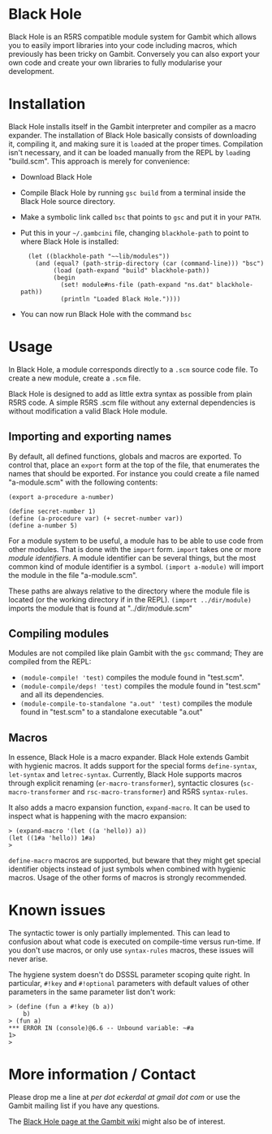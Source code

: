 # Black Hole

Black Hole is an R5RS compatible module system for Gambit which allows
you to easily import libraries into your code including macros, which
previously has been tricky on Gambit. Conversely you can also export
your own code and create your own libraries to fully modularise your
development.


# Installation

Black Hole installs itself in the Gambit interpreter and compiler as a
macro expander. The installation of Black Hole basically consists of
downloading it, compiling it, and making sure it is `load`ed at the
proper times. Compilation isn't necessary, and it can be loaded
manually from the REPL by `load`ing "build.scm". This approach is
merely for convenience:

* Download Black Hole
* Compile Black Hole by running `gsc build` from a terminal inside
  the Black Hole source directory.
* Make a symbolic link called `bsc` that points to `gsc` and put it
  in your `PATH`.
* Put this in your `~/.gambcini` file, changing `blackhole-path` to
  point to where Black Hole is installed:

        (let ((blackhole-path "~~lib/modules"))
          (and (equal? (path-strip-directory (car (command-line))) "bsc")
               (load (path-expand "build" blackhole-path))
               (begin 
                 (set! module#ns-file (path-expand "ns.dat" blackhole-path))
                 (println "Loaded Black Hole."))))

* You can now run Black Hole with the command `bsc`


# Usage

In Black Hole, a module corresponds directly to a `.scm` source code
file. To create a new module, create a `.scm` file.

Black Hole is designed to add as little extra syntax as possible from
plain R5RS code. A simple R5RS .scm file without any external
dependencies is without modification a valid Black Hole module.

## Importing and exporting names

By default, all defined functions, globals and macros are exported. To
control that, place an `export` form at the top of the file, that
enumerates the names that should be exported. For instance you could
create a file named "a-module.scm" with the following contents:

    (export a-procedure a-number)
    
    (define secret-number 1)
    (define (a-procedure var) (+ secret-number var))
    (define a-number 5)

For a module system to be useful, a module has to be able to use code
from other modules. That is done with the `import` form. `import`
takes one or more *module identifiers*. A module identifier can be
several things, but the most common kind of module identifier is a
symbol. `(import a-module)` will import the module in the file
"a-module.scm".

These paths are always relative to the directory where the module file
is located (or the working directory if in the REPL).
`(import ../dir/module)` imports the module that is found at
"../dir/module.scm"

## Compiling modules

Modules are not compiled like plain Gambit with the `gsc` command;
They are compiled from the REPL:

* `(module-compile! 'test)` compiles the module found in "test.scm".
* `(module-compile/deps! 'test)` compiles the module found in
   "test.scm" and all its dependencies.
* `(module-compile-to-standalone "a.out" 'test)` compiles the module
   found in "test.scm" to a standalone executable "a.out"

## Macros

In essence, Black Hole is a macro expander. Black Hole extends Gambit
with hygienic macros. It adds support for the special forms
`define-syntax`, `let-syntax` and `letrec-syntax`. Currently, Black
Hole supports macros through explicit renaming
(`er-macro-transformer`), syntactic closures (`sc-macro-transformer`
and `rsc-macro-transformer`) and R5RS `syntax-rules`.

It also adds a macro expansion function, `expand-macro`. It can be
used to inspect what is happening with the macro expansion:

    > (expand-macro '(let ((a 'hello)) a))
    (let ((1#a 'hello)) 1#a)
    > 

`define-macro` macros are supported, but beware that they might get
special identifier objects instead of just symbols when combined with
hygienic macros. Usage of the other forms of macros is strongly
recommended.


# Known issues

The syntactic tower is only partially implemented. This can lead to
confusion about what code is executed on compile-time versus
run-time. If you don't use macros, or only use `syntax-rules` macros,
these issues will never arise.

The hygiene system doesn't do DSSSL parameter scoping quite right. In
particular, `#!key` and `#!optional` parameters with default values of
other parameters in the same parameter list don't work:

    > (define (fun a #!key (b a))
        b)
    > (fun a)
    *** ERROR IN (console)@6.6 -- Unbound variable: ~#a
    1> 
    > 


# More information / Contact

Please drop me a line at *per dot eckerdal at gmail dot com* or use
the Gambit mailing list if you have any questions.

The [Black Hole page at the Gambit
wiki](http://dynamo.iro.umontreal.ca/~gambit/wiki/index.php/Black_Hole)
might also be of interest.
